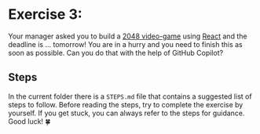 # Exercise 3:

Your manager asked you to build a [2048 video-game](<https://en.wikipedia.org/wiki/2048_(video_game)>) using [React](https://react.dev/) and the deadline is ... tomorrow! You are in a hurry and you need to finish this as soon as possible. Can you do that with the help of GitHub Copilot?

## Steps

In the current folder there is a `STEPS.md` file that contains a suggested list of steps to follow. Before reading the steps, try to complete the exercise by yourself. If you get stuck, you can always refer to the steps for guidance. Good luck! 🍀
